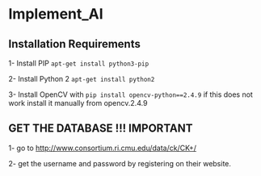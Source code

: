 # Implement_AI


## Installation Requirements

1- Install PIP 
```apt-get install python3-pip```

2- Install Python 2
```apt-get install python2```

3- Install OpenCV with
```pip install opencv-python==2.4.9```
if this does not work install it manually from opencv.2.4.9


## GET THE DATABASE !!! IMPORTANT

1- go to http://www.consortium.ri.cmu.edu/data/ck/CK+/  

2- get the username and password by registering on their website.

